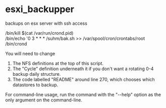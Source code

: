 # esxi_backupper
backups on esx server with ssh access

/bin/kill $(cat /var/run/crond.pid)                                      
/bin/echo '0 3 * * * /suhm/bak.sh >> /var/spool/cron/crontabs/root    
/bin/crond                                                               
                                                                         
                                                                         
You will need to change                                                  
1. The NFS definitions at the top of this script.                        
2. The "Cycle" definition underneath it if you don't want a rotating 0-4 
   backup daily structure.                                               
3. The code labelled "README" around line 270, which chooses which       
   datastores to backup.                                                 
                                                                         
For command-line usage, run the command with the "--help" option as the  
only argument on the command-line.                                       
